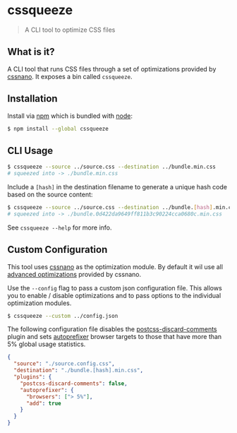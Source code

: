 # cssqueeze

> A CLI tool to optimize CSS files

## What is it?

A CLI tool that runs CSS files through a set of optimizations provided by [cssnano](https://github.com/ben-eb/cssnano). It exposes a bin called `cssqueeze`.

## Installation

Install via [npm](https://www.npmjs.com/) which is bundled with [node](https://nodejs.org/en/):

```sh
$ npm install --global cssqueeze
```

## CLI Usage

```sh
$ cssqueeze --source ../source.css --destination ../bundle.min.css
# squeezed into -> ./bundle.min.css
```

Include a `[hash]` in the destination filename to generate a unique hash code based on the source content:

```sh
$ cssqueeze --source ../source.css --destination ../bundle.[hash].min.css
# squeezed into -> ./bundle.0d422da9649ff811b3c90224cca0680c.min.css
```

See `cssqueeze --help` for more info.

## Custom Configuration

This tool uses [cssnano](https://github.com/ben-eb/cssnano) as the optimization module. By default it wil use all [advanced optimizations](http://cssnano.co/guides/optimisations/#what-optimisations-do-you-support) provided by cssnano.

Use the `--config` flag to pass a custom json configuration file. This allows you to enable / disable optimizations and to pass options to the individual optimization modules.

```sh
$ cssqueeze --custom ../config.json
```

The following configuration file disables the [postcss-discard-comments](https://github.com/ben-eb/cssnano/tree/master/packages/postcss-discard-comments) plugin and sets [autoprefixer](https://github.com/postcss/autoprefixer) browser targets to those that have more than 5% global usage statistics.

```json
{
  "source": "./source.config.css",
  "destination": "./bundle.[hash].min.css",
  "plugins": {
    "postcss-discard-comments": false,
    "autoprefixer": {
      "browsers": ["> 5%"],
      "add": true
    }
  }
}
```
